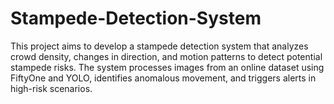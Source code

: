# Stampede-Detection-System
This project aims to develop a stampede detection system that analyzes crowd density, changes in direction, and motion patterns to detect potential stampede risks. The system processes images from an online dataset using FiftyOne and YOLO, identifies anomalous movement, and triggers alerts in high-risk scenarios.
